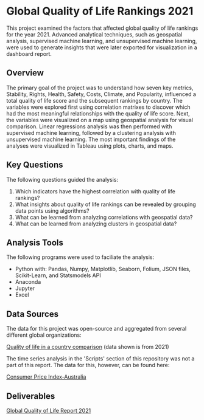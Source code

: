 # Global Quality of Life Rankings 2021
This project examined the factors that affected global quality of life rankings for the year 2021. Advanced analytical techniques, such as geospatial analysis, supervised machine learning, and unsupervised machine learning, were used to generate insights that were later exported for visualization in a dashboard report.

## Overview
The primary goal of the project was to understand how seven key metrics, Stability, Rights, Health, Safety, Costs, Climate, and Popularity, influenced a total quality of life score and the subsequent rankings by country. The variables were explored first using correlation matrixes to discover which had the most meaningful
relationships with the quality of life score. Next, the variables were visualized on a map using geospatial analysis for visual comparison. Linear regressions analysis was then performed with supervised machine learning, followed by a clustering analysis with unsupervised machine learning. The most important findings of the analyses were visualized in Tableau using plots, charts, and maps.

## Key Questions
The following questions guided the analysis:

1. Which indicators have the highest correlation with quality of life rankings?
2. What insights about quality of life rankings can be revealed by grouping data points using algorithms?
3. What can be learned from analyzing correlations with geospatial data?
4. What can be learned from analyzing clusters in geospatial data?


## Analysis Tools
The following programs were used to faciliate the analysis:
- Python with: Pandas, Numpy, Matplotlib, Seaborn, Folium, JSON files, Scikit-Learn, and Statsmodels API
- Anaconda
- Jupyter
- Excel

## Data Sources
The data for this project was open-source and aggregated from several different global organizations:

[Quality of life in a country comparison](https://www.kaggle.com/datasets/shivamsingh0194/quality-of-life-in-a-country-comparison) (data shown is from 2021)

The time series analysis in the 'Scripts' section of this repository was not a part of this report. The data for this, however, can be found here:

[Consumer Price Index-Australia](https://data.nasdaq.com/data/RATEINF/CPI_AUS-consumer-price-index-australia)

## Deliverables

[Global Quality of Life Report 2021](https://public.tableau.com/app/profile/dylan.golcher/viz/GlobalQualityofLifeRankings2021/QuallityofLifeProject)
